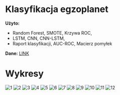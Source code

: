 # Klasyfikacja egzoplanet
**Użyto:**
- Random Forest, SMOTE, Krzywa ROC,
- LSTM, CNN, CNN-LSTM,
- Raport klasyfikacji, AUC-ROC, Macierz pomyłek
  
**Dane:** [LINK](https://www.kaggle.com/datasets/shivamb/all-exoplanets-dataset)

# Wykresy  
![1](https://github.com/Tomaciej73/Projekt_Magisterski_2024/blob/images/exoplanet/1.jpg)
![2](https://github.com/Tomaciej73/Projekt_Magisterski_2024/blob/images/exoplanet/2.jpg)
![3](https://github.com/Tomaciej73/Projekt_Magisterski_2024/blob/images/exoplanet/3.jpg)
![4](https://github.com/Tomaciej73/Projekt_Magisterski_2024/blob/images/exoplanet/4.jpg)
![5](https://github.com/Tomaciej73/Projekt_Magisterski_2024/blob/images/exoplanet/5.jpg)
![6](https://github.com/Tomaciej73/Projekt_Magisterski_2024/blob/images/exoplanet/6.jpg)
![7](https://github.com/Tomaciej73/Projekt_Magisterski_2024/blob/images/exoplanet/7.jpg)
![8](https://github.com/Tomaciej73/Projekt_Magisterski_2024/blob/images/exoplanet/8.jpg)
![9](https://github.com/Tomaciej73/Projekt_Magisterski_2024/blob/images/exoplanet/9.jpg)
![10](https://github.com/Tomaciej73/Projekt_Magisterski_2024/blob/images/exoplanet/10.jpg)
![11](https://github.com/Tomaciej73/Projekt_Magisterski_2024/blob/images/exoplanet/11.jpg)
![12](https://github.com/Tomaciej73/Projekt_Magisterski_2024/blob/images/exoplanet/12.jpg)
